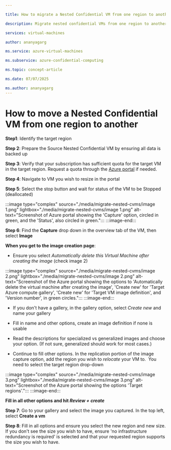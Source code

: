 ```yaml
---

title: How to migrate a Nested Confidential VM from one region to another

description: Migrate nested confidential VMs from one region to another

services: virtual-machines

author: ananyagarg

ms.service: azure-virtual-machines

ms.subservice: azure-confidential-computing

ms.topic: concept-article

ms.date: 07/07/2025

ms.author: ananyagarg
---
```

# How to move a Nested Confidential VM from one region to another

**Step1**: Identify the target region

**Step 2**: Prepare the Source Nested Confidential VM by ensuring all data is backed up

**Step 3**:  Verify that your subscription has sufficient quota for the target VM in the target region. Request a quota through the [Azure portal](/azure/azure-portal/supportability/per-vm-quota-requests) if needed.

**Step 4**: Navigate to VM you wish to resize in the portal

**Step 5**: Select the stop button and wait for status of the VM to be Stopped (deallocated)

:::image type="complex" source="./media/migrate-nested-cvms/image 1.png" lightbox="./media/migrate-nested-cvms/image 1.png" alt-text="Screenshot of Azure portal showing the 'Capture' option, circled in green, and the 'Status', also circled in green.":::
:::image-end:::

**Step 6**: Find the **Capture** drop down in the overview tab of the VM, then select **Image**

**When you get to the image creation page**:
* Ensure you select *Automatically delete this Virtual Machine after creating the image* (check image 2)

:::image type="complex" source="./media/migrate-nested-cvms/image 2.png" lightbox="./media/migrate-nested-cvms/image 2.png" alt-text="Screenshot of the Azure portal showing the options to 'Automatically delete the virtual machine after creating the image', 'Create new' for 'Target Azure compute gallery', 'Create new' for 'Target VM image definition', and 'Version number', in green circles.":::
:::image-end:::


* If you don't have a gallery, in the gallery option, select *Create new* and name your gallery

* Fill in name and other options, create an image definition if none is usable

* Read the descriptions for specialized vs generalized images and choose your option. (If not sure, generalized should work for most cases.)

* Continue to fill other options. In the replication portion of the image capture option, add the region you wish to *relocate* your VM to.  You need to select the target region drop-down

:::image type="complex" source="./media/migrate-nested-cvms/image 3.png" lightbox="./media/migrate-nested-cvms/image 3.png" alt-text="Screenshot of the Azure portal showing the options 'Target regions'.":::
:::image-end:::

**Fill in all other options and hit *Review + create***

**Step 7**: Go to your gallery and select the image you captured. In the top left, select **Create a vm**

**Step 8**: Fill in all options and ensure you select the new region and new size. If you don't see the size you wish to have, ensure 'no infrastructure redundancy is required' is selected and that your requested region supports the size you wish to have.

